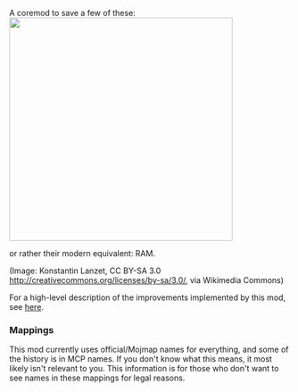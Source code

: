 A coremod to save a few of these:  
<img src="https://upload.wikimedia.org/wikipedia/commons/d/da/KL_CoreMemory.jpg" width="400"/>

or rather their modern equivalent: RAM.

(Image: Konstantin Lanzet, CC BY-SA 3.0 <http://creativecommons.org/licenses/by-sa/3.0/>, via Wikimedia Commons)

For a high-level description of the improvements implemented by this mod, see [here](summary.md).

### Mappings

This mod currently uses official/Mojmap names for everything, and some of the history is in MCP names. If you don't know
what this means, it most likely isn't relevant to you. This information is for those who don't want to see names in
these mappings for legal reasons.
